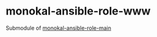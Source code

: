 # monokal-ansible-role-www
Submodule of [monokal-ansible-role-main](https://github.com/monokal/monokal-ansible-main)
